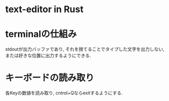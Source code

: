 # text-editor in Rust

# terminalの仕組み
stdoutが出力バッファであり, それを捨てることでタイプした文字を出力しない, または好きな位置に出力するようにできる.

# キーボードの読み取り
各Keyの数値を読み取り, cntrol+Qならexitするようにする.
